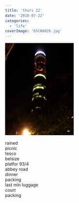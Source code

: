 ```yaml
---
title: 'thurs 22'
date: '2010-07-22'
categories:
  - 'life'
coverImage: 'DSCN8026.jpg'
---
```


[![](images/DSCN8026-225x300.jpg)](https://blog.kaleighscruggs.com/wp-content/uploads/2010/07/DSCN8026.jpg)

rained  
picnic  
tesco  
belsize  
platfor 93/4  
abbey road  
dinner  
packing  
last min luggage  
court  
packing
